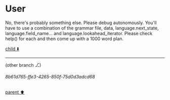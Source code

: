 # User

No, there's probably something else. Please debug autonomously. You'll have to use a combination of the grammar file, data, language.next_state, language.field_name... and language.lookahead_iterator. Please check help() for each and then come up with a 1000 word plan.

[child ⬇️](#8b61d765-ffe3-4265-850f-75d0d3adcd68)

---

(other branch ⎇)
###### 8b61d765-ffe3-4265-850f-75d0d3adcd68
[parent ⬆️](#aaa205dd-eef7-4543-bbf5-c598be1a2d42)
